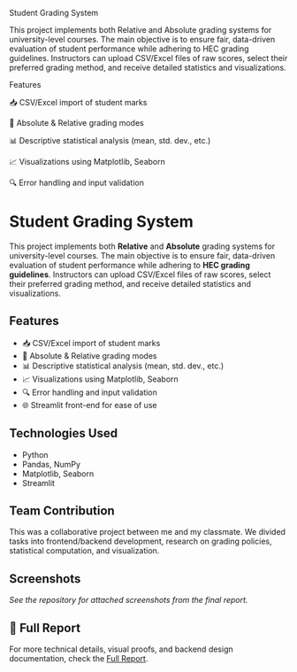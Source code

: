 Student Grading System

This project implements both Relative and Absolute grading systems for university-level courses. The main objective is to ensure fair, data-driven evaluation of student performance while adhering to HEC grading guidelines. Instructors can upload CSV/Excel files of raw scores, select their preferred grading method, and receive detailed statistics and visualizations.

Features

📥 CSV/Excel import of student marks

🎯 Absolute & Relative grading modes

📊 Descriptive statistical analysis (mean, std. dev., etc.)

📈 Visualizations using Matplotlib, Seaborn

🔍 Error handling and input validation

# Student Grading System

This project implements both **Relative** and **Absolute** grading systems for university-level courses. The main objective is to ensure fair, data-driven evaluation of student performance while adhering to **HEC grading guidelines**. Instructors can upload CSV/Excel files of raw scores, select their preferred grading method, and receive detailed statistics and visualizations.

## Features

* 📥 CSV/Excel import of student marks  
* 🎯 Absolute & Relative grading modes  
* 📊 Descriptive statistical analysis (mean, std. dev., etc.)  
* 📈 Visualizations using Matplotlib, Seaborn  
* 🔍 Error handling and input validation  
* 🌐 Streamlit front-end for ease of use

## Technologies Used

* Python  
* Pandas, NumPy  
* Matplotlib, Seaborn  
* Streamlit

## Team Contribution

This was a collaborative project between me and my classmate. We divided tasks into frontend/backend development, research on grading policies, statistical computation, and visualization.

## Screenshots

*See the repository for attached screenshots from the final report.*

## 📄 Full Report

For more technical details, visual proofs, and backend design documentation,  check the [Full Report](./report.pdf).
